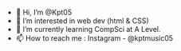- 👋 Hi, I’m @Kpt05
- 👀 I’m interested in web dev (html & CSS)
- 🌱 I’m currently learning CompSci at A Level.
- 📫 How to reach me : 
  Instagram - @kptmusic05

<!---
Kpt05/Kpt05 is a ✨ special ✨ repository because its `README.md` (this file) appears on your GitHub profile.
You can click the Preview link to take a look at your changes.
--->
